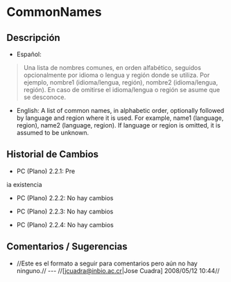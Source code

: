 # CommonNames #






## Descripción ##
  * Español:
> Una lista de nombres comunes, en orden alfabético, seguidos opcionalmente por idioma o lengua y región donde se utiliza. Por ejemplo, nombre1 (idioma/lengua, región), nombre2 (idioma/lengua, región).
En caso de omitirse el idioma/lengua o región se asume que se desconoce.

  * English:
A list of common names, in alphabetic order, optionally followed by language and region where it is used. For example, name1 (language, region), name2 (language, region). If language or region is omitted, it is assumed to be unknown.

## Historial de Cambios ##
  * PC (Plano) 2.2.1: Pre

ia existencia

  * PC (Plano) 2.2.2: No hay cambios

  * PC (Plano) 2.2.3: No hay cambios

  * PC (Plano) 2.2.4: No hay cambios


## Comentarios / Sugerencias ##

  * //Este es el formato a seguir para comentarios pero aún no hay ninguno.// --- //[jcuadra@inbio.ac.cr|Jose Cuadra] 2008/05/12 10:44//
